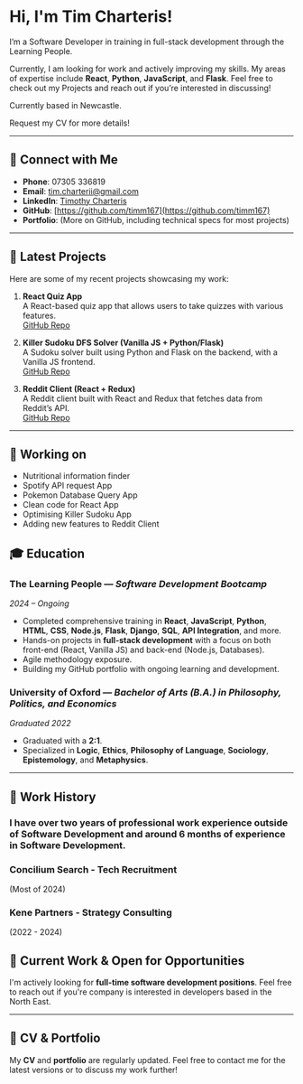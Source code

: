 # Hi, I'm Tim Charteris!

I’m a Software Developer in training in full-stack development through the Learning People. 

Currently, I am looking for work and actively improving my skills. My areas of expertise include **React**, **Python**, **JavaScript**, and **Flask**. Feel free to check out my Projects and reach out if you’re interested in discussing!

Currently based in Newcastle.

Request my CV for more details!

---

## 🔗 Connect with Me

- **Phone**: 07305 336819
- **Email**: [tim.charterii@gmail.com](mailto:tim.charterii@gmail.com)
- **LinkedIn**: [Timothy Charteris](https://www.linkedin.com/in/timothy-charteris)
- **GitHub**: [https://github.com/timm167](https://github.com/timm167)
- **Portfolio**: (More on GitHub, including technical specs for most projects)

---

## 🚀 Latest Projects

Here are some of my recent projects showcasing my work:

1. **React Quiz App**  
   A React-based quiz app that allows users to take quizzes with various features.  
   [GitHub Repo](https://github.com/timm167/Quiz-App)

2. **Killer Sudoku DFS Solver (Vanilla JS + Python/Flask)**  
   A Sudoku solver built using Python and Flask on the backend, with a Vanilla JS frontend.  
   [GitHub Repo](https://github.com/timm167/killer-sudoku)

3. **Reddit Client (React + Redux)**  
   A Reddit client built with React and Redux that fetches data from Reddit’s API.  
   [GitHub Repo](https://github.com/timm167/reddit-client)

---
## 🧱 Working on

- Nutritional information finder
- Spotify API request App
- Pokemon Database Query App
- Clean code for React App
- Optimising Killer Sudoku App
- Adding new features to Reddit Client

## 🎓 Education

### **The Learning People** — *Software Development Bootcamp*  
*2024 – Ongoing*  
- Completed comprehensive training in **React**, **JavaScript**, **Python**, **HTML**, **CSS**, **Node.js**, **Flask**, **Django**, **SQL**, **API Integration**, and more.
- Hands-on projects in **full-stack development** with a focus on both front-end (React, Vanilla JS) and back-end (Node.js, Databases).
- Agile methodology exposure.
- Building my GitHub portfolio with ongoing learning and development.

### **University of Oxford** — *Bachelor of Arts (B.A.) in Philosophy, Politics, and Economics*  
*Graduated 2022*  
- Graduated with a **2:1**.
- Specialized in **Logic**, **Ethics**, **Philosophy of Language**, **Sociology**, **Epistemology**, and **Metaphysics**.

---

## 💼 Work History

### I have over two years of professional work experience outside of Software Development and around 6 months of experience in Software Development. 

### Concilium Search - Tech Recruitment
(Most of 2024)

### Kene Partners - Strategy Consulting
(2022 - 2024)

## 💼 Current Work & Open for Opportunities

I'm actively looking for **full-time software development positions**. Feel free to reach out if you're company is interested in developers based in the North East.

---

## 📜 CV & Portfolio

My **CV** and **portfolio** are regularly updated. Feel free to contact me for the latest versions or to discuss my work further!
